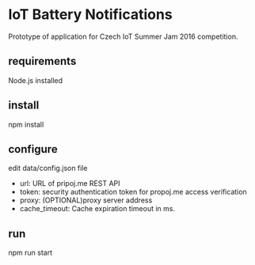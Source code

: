 # IoT Battery Notifications
Prototype of application for Czech IoT Summer Jam 2016 competition.

## requirements
Node.js installed

## install
npm install

## configure
edit data/config.json file
  - url: URL of pripoj.me REST API
  - token: security authentication token for propoj.me access verification
  - proxy: (OPTIONAL)proxy server address
  - cache_timeout: Cache expiration timeout in ms.

## run
npm run start